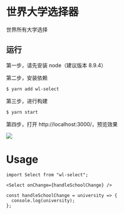 # 世界大学选择器

世界所有大学选择

## 运行

第一步，请先安装 node（建议版本 8.9.4）

第二步，安装依赖

```bash
$ yarn add wl-select
```

第三步，进行构建

```bash
$ yarn start
```

第四步，打开 http://localhost:3000/，预览效果

![](https://raw.githubusercontent.com/super-lin0/pic/master/20190617212444.png)

# Usage

```
import Select from "wl-select";

```

```
<Select onChange={handleSchoolChange} />
```

```
const handleSchoolChange = university => {
  console.log(university);
};
```
